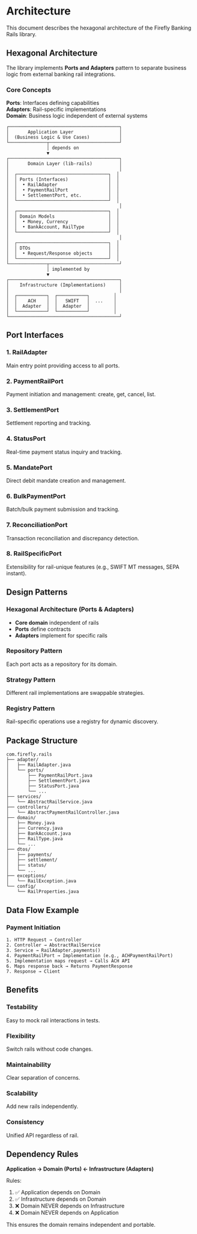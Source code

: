 # Architecture

This document describes the hexagonal architecture of the Firefly Banking Rails library.

## Hexagonal Architecture

The library implements **Ports and Adapters** pattern to separate business logic from external banking rail integrations.

### Core Concepts

**Ports**: Interfaces defining capabilities  
**Adapters**: Rail-specific implementations  
**Domain**: Business logic independent of external systems

```
┌─────────────────────────────────────────┐
│       Application Layer                 │
│  (Business Logic & Use Cases)           │
└──────────────┬──────────────────────────┘
               │ depends on
               ▼
┌─────────────────────────────────────────┐
│       Domain Layer (lib-rails)          │
│                                         │
│  ┌──────────────────────────────────┐  │
│  │ Ports (Interfaces)               │  │
│  │  • RailAdapter                   │  │
│  │  • PaymentRailPort               │  │
│  │  • SettlementPort, etc.          │  │
│  └──────────────────────────────────┘  │
│                                         │
│  ┌──────────────────────────────────┐  │
│  │ Domain Models                    │  │
│  │  • Money, Currency               │  │
│  │  • BankAccount, RailType         │  │
│  └──────────────────────────────────┘  │
│                                         │
│  ┌──────────────────────────────────┐  │
│  │ DTOs                             │  │
│  │  • Request/Response objects      │  │
│  └──────────────────────────────────┘  │
└──────────────┬──────────────────────────┘
               │ implemented by
               ▼
┌─────────────────────────────────────────┐
│    Infrastructure (Implementations)     │
│                                         │
│  ┌───────────┐  ┌───────────┐         │
│  │    ACH    │  │   SWIFT   │  ...    │
│  │  Adapter  │  │  Adapter  │         │
│  └───────────┘  └───────────┘         │
└─────────────────────────────────────────┘
```

## Port Interfaces

### 1. RailAdapter
Main entry point providing access to all ports.

### 2. PaymentRailPort
Payment initiation and management: create, get, cancel, list.

### 3. SettlementPort
Settlement reporting and tracking.

### 4. StatusPort
Real-time payment status inquiry and tracking.

### 5. MandatePort
Direct debit mandate creation and management.

### 6. BulkPaymentPort
Batch/bulk payment submission and tracking.

### 7. ReconciliationPort
Transaction reconciliation and discrepancy detection.

### 8. RailSpecificPort
Extensibility for rail-unique features (e.g., SWIFT MT messages, SEPA instant).

## Design Patterns

### Hexagonal Architecture (Ports & Adapters)
- **Core domain** independent of rails
- **Ports** define contracts
- **Adapters** implement for specific rails

### Repository Pattern
Each port acts as a repository for its domain.

### Strategy Pattern
Different rail implementations are swappable strategies.

### Registry Pattern
Rail-specific operations use a registry for dynamic discovery.

## Package Structure

```
com.firefly.rails
├── adapter/
│   ├── RailAdapter.java
│   └── ports/
│       ├── PaymentRailPort.java
│       ├── SettlementPort.java
│       ├── StatusPort.java
│       └── ...
├── services/
│   └── AbstractRailService.java
├── controllers/
│   └── AbstractPaymentRailController.java
├── domain/
│   ├── Money.java
│   ├── Currency.java
│   ├── BankAccount.java
│   ├── RailType.java
│   └── ...
├── dtos/
│   ├── payments/
│   ├── settlement/
│   ├── status/
│   └── ...
├── exceptions/
│   └── RailException.java
└── config/
    └── RailProperties.java
```

## Data Flow Example

### Payment Initiation

```
1. HTTP Request → Controller
2. Controller → AbstractRailService
3. Service → RailAdapter.payments()
4. PaymentRailPort → Implementation (e.g., ACHPaymentRailPort)
5. Implementation maps request → Calls ACH API
6. Maps response back → Returns PaymentResponse
7. Response → Client
```

## Benefits

### Testability
Easy to mock rail interactions in tests.

### Flexibility
Switch rails without code changes.

### Maintainability
Clear separation of concerns.

### Scalability
Add new rails independently.

### Consistency
Unified API regardless of rail.

## Dependency Rules

**Application → Domain (Ports) ← Infrastructure (Adapters)**

Rules:
1. ✅ Application depends on Domain
2. ✅ Infrastructure depends on Domain
3. ❌ Domain NEVER depends on Infrastructure
4. ❌ Domain NEVER depends on Application

This ensures the domain remains independent and portable.
